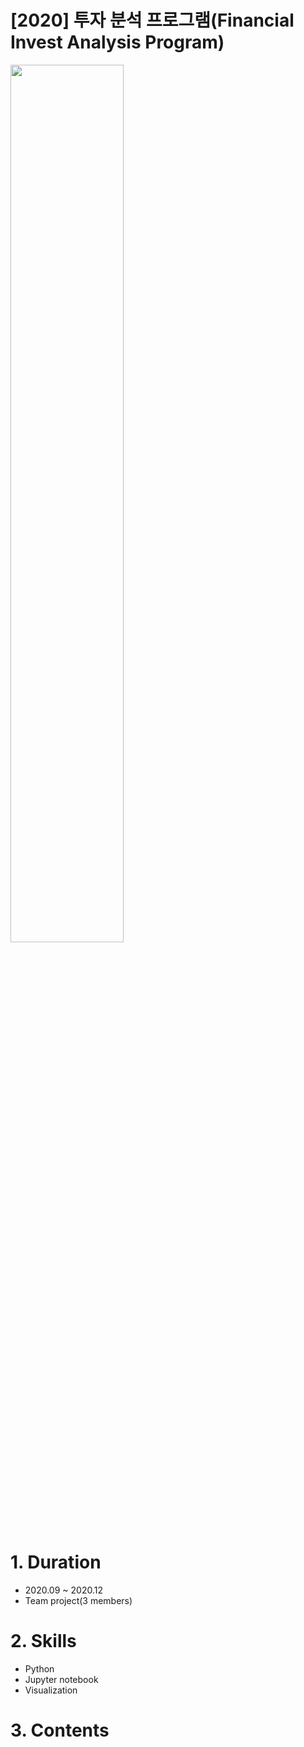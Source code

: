 # [2020] 투자 분석 프로그램(Financial Invest Analysis Program)

<img src="https://user-images.githubusercontent.com/109687076/184597819-31e97839-f16c-4b52-a060-8c2a10e4e78f.JPG" width="60%">

# 1. Duration
- 2020.09 ~ 2020.12
- Team project(3 members)

# 2. Skills
- Python
- Jupyter notebook
- Visualization

# 3. Contents
